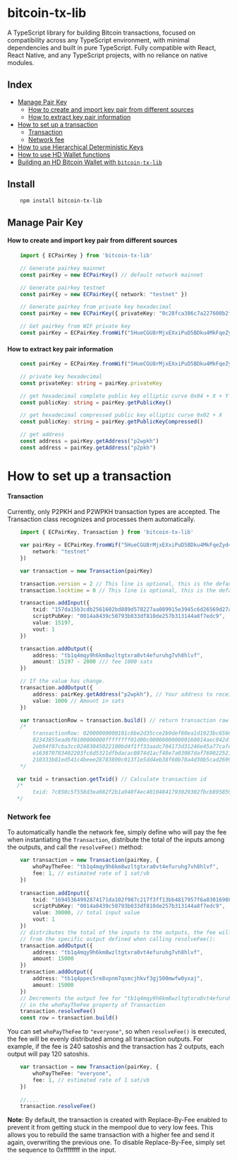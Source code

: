 # bitcoin-tx-lib

A TypeScript library for building Bitcoin transactions, focused on compatibility 
across any TypeScript environment, with minimal dependencies and built in pure
TypeScript. Fully compatible with React, React Native, and any TypeScript projects, 
with no reliance on native modules.

## Index

- [Manage Pair Key](#manage-pair-key)
  - [How to create and import key pair from different sources](#how-to-create-and-import-key-pair-from-different-sources)
  - [How to extract key pair information](#how-to-extract-key-pair-information)
- [How to set up a transaction](#how-to-set-up-a-transaction)
  - [Transaction](#transaction)
  - [Network fee](#network-fee)
- [How to use Hierarchical Deterministic Keys](hdkmanager.md)
- [How to use HD Wallet functions](hdwallet.md)
- [Building an HD Bitcoin Wallet with `bitcoin-tx-lib`](wallet.md)

## Install 

```bash
    npm install bitcoin-tx-lib
```

## Manage Pair Key

#### How to create and import key pair from different sources

```typescript
    import { ECPairKey } from 'bitcoin-tx-lib'

    // Generate pairkey mainnet
    const pairKey = new ECPairKey() // default network mainnet

    // Generate pairkey testnet
    const pairKey = new ECPairKey({ network: "testnet" })

    // Generate pairkey from private key hexadecimal
    const pairKey = new ECPairKey({ privateKey: "0c28fca386c7a227600b2fe50b7cae11ec86d3bf1fbe471be89827e19d72aa1d", network: "testnet" })

    // Get pairkey from WIF private key
    const pairKey = ECPairKey.fromWif("5HueCGU8rMjxEXxiPuD5BDku4MkFqeZyd4dZ1jvhTVqvbTLvyTJ") // default network mainnet
```

#### How to extract key pair information

```typescript
    const pairKey = ECPairKey.fromWif("5HueCGU8rMjxEXxiPuD5BDku4MkFqeZyd4dZ1jvhTVqvbTLvyTJ")

    // private key hexadecimal 
    const privateKey: string = pairKey.privateKey

    // get hexadecimal complete public key elliptic curve 0x04 + X + Y
    const publicKey: string = pairKey.getPublicKey()

    // get hexadecimal compressed public key elliptic curve 0x02 + X 
    const publicKey: string = pairKey.getPublicKeyCompressed()

    // get address 
    const address = pairKey.getAddress("p2wpkh")
    const address = pairKey.getAddress("p2pkh")
```

# How to set up a transaction

#### Transaction 

Currently, only P2PKH and P2WPKH transaction types are accepted.
The Transaction class recognizes and processes them automatically.

```typescript
    import { ECPairKey, Transaction } from 'bitcoin-tx-lib'

    var pairKey = ECPairKey.fromWif("5HueCGU8rMjxEXxiPuD5BDku4MkFqeZyd4dZ1jvhTVqvbTLvyTJ", {
        network: "testnet"
    })

    var transaction = new Transaction(pairKey)

    transaction.version = 2 // This line is optional, this is the default value
    transaction.locktime = 0 // This line is optional, this is the default value

    transaction.addInput({
        txid: "157da15b3cdb2561602bd889d578227aa089915e3945c6d26569d27aecb9a4f7",
        scriptPubKey: "0014a8439c50793b033df810de257b313144a8f7edc9",
        value: 15197, 
        vout: 1
    })

    transaction.addOutput({
        address: "tb1q4mqy9h6km8wzltgtxra0vt4efuruhg7vh8hlvf",
        amount: 15197 - 2000 /// fee 1000 sats  
    })

    // If the value has change.
    transaction.addOutput({
        address: pairKey.getAddress("p2wpkh"), // Your address to receive your change
        value: 1000 // Amount in sats
    })

    var transactionRow = transaction.build() // return transaction raw hexadecimal signed
    /*
        transactionRow: 02000000000101c6be2d35cce2b9def60ea1d1923bc6566fc2c8d30fb3d76a843
        92343855ead6f0100000000ffffffff01d00c000000000000160014aec042df56d9dc2fad0b30faf6
        2eb94f07cba3cc02483045022100bd4f1ff33aadc704173d31246e45a77cafee0a9534ab1383ce95c
        e163870783402203fc6d5321dfbdacac0874d1acf48e7a03087daf7690225216491660584e6e8c401
        210333b81ed541c4beee28783890c013f1e5dd4eb38f60b78a4d30b5cad26996217f00000000
    */

   var txid = transaction.getTxid() // Calculate transaction id
   /*
        txid: 7c850c5f558d3ea982f2b1a940f4ec40104841793029302fbcb8958595066eaf
   */
```

### Network fee

To automatically handle the network fee, simply define who will pay the fee when
instantiating the `Transaction`, distribute the total of the inputs among the outputs, and
call the `resolveFee()` method:

```typescript
    var transaction = new Transaction(pairKey, {
        whoPayTheFee: "tb1q4mqy9h6km8wzltgtxra0vt4efuruhg7vh8hlvf",
        fee: 1, // estimated rate of 1 sat/vb
    })
    
    transaction.addInput({
        txid: "16945364992874171da102f987c217f3ff13bb4817957f6a030169083a8ac8f0",
        scriptPubKey: "0014a8439c50793b033df810de257b313144a8f7edc9",
        value: 30000, // total input value 
        vout: 1
    })
    // distributes the total of the inputs to the outputs, the fee will be automatically removed
    // from the specific output defined when calling resolveFee():
    transaction.addOutput({
        address: "tb1q4mqy9h6km8wzltgtxra0vt4efuruhg7vh8hlvf",
        amount: 15000 
    })
    transaction.addOutput({
        address: "tb1q4ppec5re8vpnm7qsmcjhkvf3gj500mwfw0yxaj",
        amount: 15000 
    })
    // Decrements the output fee for "tb1q4mqy9h6km8wzltgtxra0vt4efuruhg7vh8hlvf" as defined 
    // in the whoPayTheFee property of Transaction
    transaction.resolveFee()
    const row = transaction.build()
```

You can set `whoPayTheFee` to `"everyone"`, so when `resolveFee()` is executed, the fee will
be evenly distributed among all transaction outputs. For example, if the fee is 240 satoshis 
and the transaction has 2 outputs, each output will pay 120 satoshis.

```typescript
    var transaction = new Transaction(pairKey, {
        whoPayTheFee: "everyone",
        fee: 1, // estimated rate of 1 sat/vb
    })
    
    //....
    transaction.resolveFee()

```


**Note**: By default, the transaction is created with Replace-By-Fee enabled to 
prevent it from getting stuck in the mempool due to very low fees. This allows you 
to rebuild the same transaction with a higher fee and send it again, overwriting 
the previous one. To disable Replace-By-Fee, simply set the 
sequence to 0xffffffff in the input.

